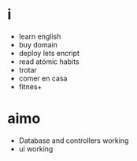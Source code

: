 # i
- learn english 
- buy domain
- deploy lets encript
- read atómic habits 
- trotar 
- comer en casa 
- fitnes+

# aimo
- Database and controllers working
- ui working 